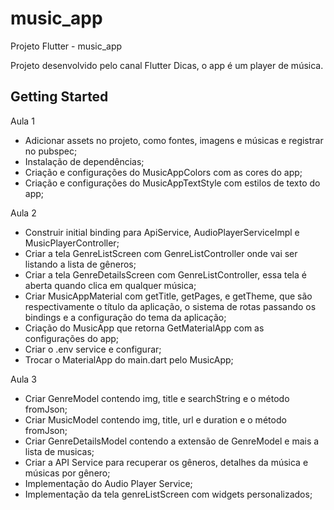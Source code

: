 # music_app

Projeto Flutter - music_app

Projeto desenvolvido pelo canal Flutter Dicas, o app é um player de música.

## Getting Started

Aula 1

- Adicionar assets no projeto, como fontes, imagens e músicas e registrar no pubspec;
- Instalação de dependências;
- Criação e configurações do MusicAppColors com as cores do app;
- Criação e configurações do MusicAppTextStyle com estilos de texto do app;


Aula 2

- Construir initial binding para ApiService, AudioPlayerServiceImpl e MusicPlayerController;
- Criar a tela GenreListScreen com GenreListController onde vai ser listando a lista de gêneros;
- Criar a tela GenreDetailsScreen com GenreListController, essa tela é aberta quando clica em qualquer música;
- Criar MusicAppMaterial com getTitle, getPages, e getTheme, que são respectivamente o título da aplicação, o sistema de rotas passando os bindings e a configuração do tema da aplicação;
- Criação do MusicApp que retorna GetMaterialApp com as configurações do app;
- Criar o .env service e configurar;
- Trocar o MaterialApp do main.dart pelo MusicApp;


Aula 3

- Criar GenreModel contendo img, title e searchString e o método fromJson;
- Criar MusicModel contendo img, title, url e duration e o método fromJson;
- Criar GenreDetailsModel contendo a extensão de GenreModel e mais a lista de musicas;
- Criar a API Service para recuperar os gêneros, detalhes da música e músicas por gênero;
- Implementação do Audio Player Service;
- Implementação da tela genreListScreen com widgets personalizados;



